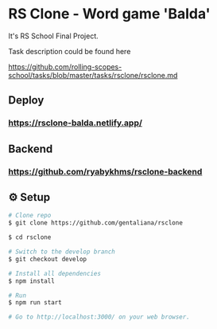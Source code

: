 # RS Clone - Word game 'Balda'

It's RS School Final Project.

Task description could be found here

https://github.com/rolling-scopes-school/tasks/blob/master/tasks/rsclone/rsclone.md

## Deploy

### https://rsclone-balda.netlify.app/

## Backend

### https://github.com/ryabykhms/rsclone-backend

## :gear: Setup

```bash
# Clone repo
$ git clone https://github.com/gentaliana/rsclone

$ cd rsclone

# Switch to the develop branch
$ git checkout develop

# Install all dependencies
$ npm install

# Run
$ npm run start

# Go to http://localhost:3000/ on your web browser.
```
